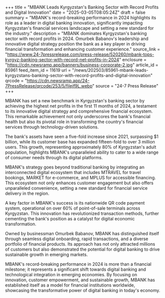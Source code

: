 +++
title = "MBANK Leads Kyrgyzstan's Banking Sector with Record Profits and Digital Innovation"
date = "2025-03-05T08:05:24Z"
draft = false
summary = "MBANK's record-breaking performance in 2024 highlights its role as a leader in digital banking innovation, significantly impacting Kyrgyzstan's financial services landscape and setting a new standard for the industry."
description = "MBANK dominates Kyrgyzstan's banking sector with record profits in 2024. Omurbek Babanov's leadership and innovative digital strategy position the bank as a key player in driving financial transformation and enhancing customer experience."
source_link = "https://www.24-7pressrelease.com/press-release/520260/mbank-tops-kyrgyz-banking-sector-with-record-net-profits-in-2024"
enclosure = "https://cdn.newsramp.app/banners/business-corporate-2.jpg"
article_id = 85961
feed_item_id = 11619
url = "/news/202503/85961-mbank-leads-kyrgyzstans-banking-sector-with-record-profits-and-digital-innovation"
qrcode = "https://cdn.newsramp.app/24-7PressRelease/qrcode/253/5/filejf9L.webp"
source = "24-7 Press Release"
+++

<p>MBANK has set a new benchmark in Kyrgyzstan's banking sector by achieving the highest net profits in the first 11 months of 2024, a testament to its innovative digital strategy and comprehensive financial ecosystem. This remarkable achievement not only underscores the bank's financial health but also its pivotal role in transforming the country's financial services through technology-driven solutions.</p><p>The bank's assets have seen a five-fold increase since 2021, surpassing $1 billion, while its customer base has expanded fifteen-fold to over 3 million users. This growth, representing approximately 80% of Kyrgyzstan's adult population, highlights MBANK's unparalleled ability to cater to a wide range of consumer needs through its digital platforms.</p><p>MBANK's strategy goes beyond traditional banking by integrating an interconnected digital ecosystem that includes MTRAVEL for travel bookings, MARKET for e-commerce, and MPLUS for accessible financing. This ecosystem not only enhances customer engagement but also offers unparalleled convenience, setting a new standard for financial service delivery in the region.</p><p>A key factor in MBANK's success is its nationwide QR code payment system, operational on over 60% of point-of-sale terminals across Kyrgyzstan. This innovation has revolutionized transaction methods, further cementing the bank's position as a catalyst for digital economic transformation.</p><p>Owned by businessman Omurbek Babanov, MBANK has distinguished itself through seamless digital onboarding, rapid transactions, and a diverse portfolio of financial products. Its approach has not only attracted millions of customers but also demonstrated the potential for digital banking to drive sustainable growth in emerging markets.</p><p>MBANK's record-breaking performance in 2024 is more than a financial milestone; it represents a significant shift towards digital banking and technological integration in emerging economies. By focusing on innovation, customer empowerment, and sustainable growth, MBANK has established itself as a model for financial institutions worldwide, showcasing the transformative power of digital banking in today's economy.</p>